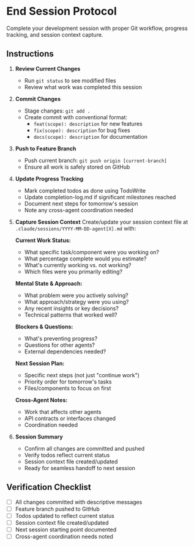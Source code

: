 # End Session Protocol

Complete your development session with proper Git workflow, progress tracking, and session context capture.

## Instructions

1. **Review Current Changes**
   - Run `git status` to see modified files
   - Review what work was completed this session

2. **Commit Changes**
   - Stage changes: `git add .`
   - Create commit with conventional format:
     - `feat(scope): description` for new features
     - `fix(scope): description` for bug fixes
     - `docs(scope): description` for documentation

3. **Push to Feature Branch**
   - Push current branch: `git push origin [current-branch]`
   - Ensure all work is safely stored on GitHub

4. **Update Progress Tracking**
   - Mark completed todos as done using TodoWrite
   - Update completion-log.md if significant milestones reached
   - Document next steps for tomorrow's session
   - Note any cross-agent coordination needed

5. **Capture Session Context**
   Create/update your session context file at `.claude/sessions/YYYY-MM-DD-agent[X].md` with:

   **Current Work Status:**
   - What specific task/component were you working on?
   - What percentage complete would you estimate?
   - What's currently working vs. not working?
   - Which files were you primarily editing?

   **Mental State & Approach:**
   - What problem were you actively solving?
   - What approach/strategy were you using?
   - Any recent insights or key decisions?
   - Technical patterns that worked well?

   **Blockers & Questions:**
   - What's preventing progress?
   - Questions for other agents?
   - External dependencies needed?

   **Next Session Plan:**
   - Specific next steps (not just "continue work")
   - Priority order for tomorrow's tasks
   - Files/components to focus on first

   **Cross-Agent Notes:**
   - Work that affects other agents
   - API contracts or interfaces changed
   - Coordination needed

6. **Session Summary**
   - Confirm all changes are committed and pushed
   - Verify todos reflect current status
   - Session context file created/updated
   - Ready for seamless handoff to next session

## Verification Checklist
- [ ] All changes committed with descriptive messages
- [ ] Feature branch pushed to GitHub  
- [ ] Todos updated to reflect current status
- [ ] Session context file created/updated
- [ ] Next session starting point documented
- [ ] Cross-agent coordination needs noted
